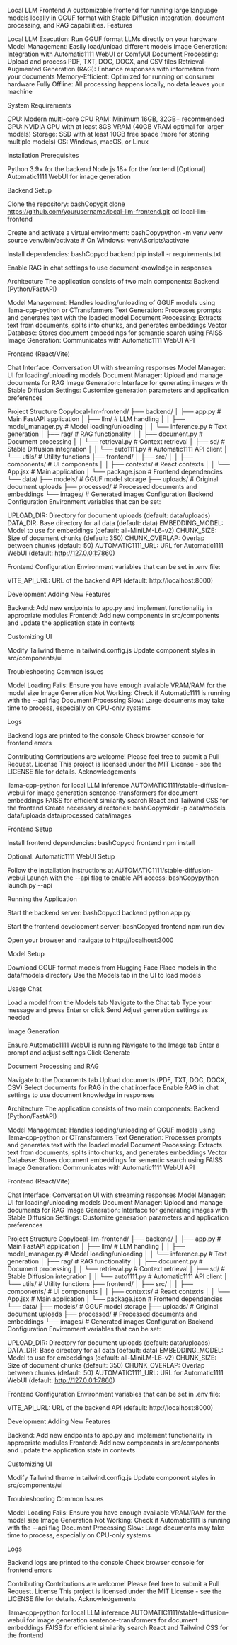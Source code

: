 Local LLM Frontend
A customizable frontend for running large language models locally in GGUF format with Stable Diffusion integration, document processing, and RAG capabilities.
Features

Local LLM Execution: Run GGUF format LLMs directly on your hardware
Model Management: Easily load/unload different models
Image Generation: Integration with Automatic1111 WebUI or ComfyUI
Document Processing: Upload and process PDF, TXT, DOC, DOCX, and CSV files
Retrieval-Augmented Generation (RAG): Enhance responses with information from your documents
Memory-Efficient: Optimized for running on consumer hardware
Fully Offline: All processing happens locally, no data leaves your machine

System Requirements

CPU: Modern multi-core CPU
RAM: Minimum 16GB, 32GB+ recommended
GPU: NVIDIA GPU with at least 8GB VRAM (40GB VRAM optimal for larger models)
Storage: SSD with at least 10GB free space (more for storing multiple models)
OS: Windows, macOS, or Linux

Installation
Prerequisites

Python 3.9+ for the backend
Node.js 18+ for the frontend
[Optional] Automatic1111 WebUI for image generation

Backend Setup

Clone the repository:
bashCopygit clone https://github.com/yourusername/local-llm-frontend.git
cd local-llm-frontend

Create and activate a virtual environment:
bashCopypython -m venv venv
source venv/bin/activate  # On Windows: venv\Scripts\activate

Install dependencies:
bashCopycd backend
pip install -r requirements.txt

Enable RAG in chat settings to use document knowledge in responses

Architecture
The application consists of two main components:
Backend (Python/FastAPI)

Model Management: Handles loading/unloading of GGUF models using llama-cpp-python or CTransformers
Text Generation: Processes prompts and generates text with the loaded model
Document Processing: Extracts text from documents, splits into chunks, and generates embeddings
Vector Database: Stores document embeddings for semantic search using FAISS
Image Generation: Communicates with Automatic1111 WebUI API

Frontend (React/Vite)

Chat Interface: Conversation UI with streaming responses
Model Manager: UI for loading/unloading models
Document Manager: Upload and manage documents for RAG
Image Generation: Interface for generating images with Stable Diffusion
Settings: Customize generation parameters and application preferences

Project Structure
Copylocal-llm-frontend/
├── backend/
│   ├── app.py                  # Main FastAPI application
│   ├── llm/                    # LLM handling
│   │   ├── model_manager.py    # Model loading/unloading
│   │   └── inference.py        # Text generation
│   ├── rag/                    # RAG functionality
│   │   ├── document.py         # Document processing
│   │   └── retrieval.py        # Context retrieval
│   ├── sd/                     # Stable Diffusion integration
│   │   └── auto1111.py         # Automatic1111 API client
│   └── utils/                  # Utility functions
├── frontend/
│   ├── src/
│   │   ├── components/         # UI components
│   │   ├── contexts/           # React contexts
│   │   └── App.jsx             # Main application
│   └── package.json            # Frontend dependencies
└── data/
    ├── models/                 # GGUF model storage
    ├── uploads/                # Original document uploads
    ├── processed/              # Processed documents and embeddings
    └── images/                 # Generated images
Configuration
Backend Configuration
Environment variables that can be set:

UPLOAD_DIR: Directory for document uploads (default: data/uploads)
DATA_DIR: Base directory for all data (default: data)
EMBEDDING_MODEL: Model to use for embeddings (default: all-MiniLM-L6-v2)
CHUNK_SIZE: Size of document chunks (default: 350)
CHUNK_OVERLAP: Overlap between chunks (default: 50)
AUTOMATIC1111_URL: URL for Automatic1111 WebUI (default: http://127.0.0.1:7860)

Frontend Configuration
Environment variables that can be set in .env file:

VITE_API_URL: URL of the backend API (default: http://localhost:8000)

Development
Adding New Features

Backend: Add new endpoints to app.py and implement functionality in appropriate modules
Frontend: Add new components in src/components and update the application state in contexts

Customizing UI

Modify Tailwind theme in tailwind.config.js
Update component styles in src/components/ui

Troubleshooting
Common Issues

Model Loading Fails: Ensure you have enough available VRAM/RAM for the model size
Image Generation Not Working: Check if Automatic1111 is running with the --api flag
Document Processing Slow: Large documents may take time to process, especially on CPU-only systems

Logs

Backend logs are printed to the console
Check browser console for frontend errors

Contributing
Contributions are welcome! Please feel free to submit a Pull Request.
License
This project is licensed under the MIT License - see the LICENSE file for details.
Acknowledgements

llama-cpp-python for local LLM inference
AUTOMATIC1111/stable-diffusion-webui for image generation
sentence-transformers for document embeddings
FAISS for efficient similarity search
React and Tailwind CSS for the frontend Create necessary directories:
bashCopymkdir -p data/models data/uploads data/processed data/images


Frontend Setup

Install frontend dependencies:
bashCopycd frontend
npm install


Optional: Automatic1111 WebUI Setup

Follow the installation instructions at AUTOMATIC1111/stable-diffusion-webui
Launch with the --api flag to enable API access:
bashCopypython launch.py --api


Running the Application

Start the backend server:
bashCopycd backend
python app.py

Start the frontend development server:
bashCopycd frontend
npm run dev

Open your browser and navigate to http://localhost:3000

Model Setup

Download GGUF format models from Hugging Face
Place models in the data/models directory
Use the Models tab in the UI to load models

Usage
Chat

Load a model from the Models tab
Navigate to the Chat tab
Type your message and press Enter or click Send
Adjust generation settings as needed

Image Generation

Ensure Automatic1111 WebUI is running
Navigate to the Image tab
Enter a prompt and adjust settings
Click Generate

Document Processing and RAG

Navigate to the Documents tab
Upload documents (PDF, TXT, DOC, DOCX, CSV)
Select documents for RAG in the chat interface
Enable RAG in chat settings to use document knowledge in responses

Architecture
The application consists of two main components:
Backend (Python/FastAPI)

Model Management: Handles loading/unloading of GGUF models using llama-cpp-python or CTransformers
Text Generation: Processes prompts and generates text with the loaded model
Document Processing: Extracts text from documents, splits into chunks, and generates embeddings
Vector Database: Stores document embeddings for semantic search using FAISS
Image Generation: Communicates with Automatic1111 WebUI API

Frontend (React/Vite)

Chat Interface: Conversation UI with streaming responses
Model Manager: UI for loading/unloading models
Document Manager: Upload and manage documents for RAG
Image Generation: Interface for generating images with Stable Diffusion
Settings: Customize generation parameters and application preferences

Project Structure
Copylocal-llm-frontend/
├── backend/
│   ├── app.py                  # Main FastAPI application
│   ├── llm/                    # LLM handling
│   │   ├── model_manager.py    # Model loading/unloading
│   │   └── inference.py        # Text generation
│   ├── rag/                    # RAG functionality
│   │   ├── document.py         # Document processing
│   │   └── retrieval.py        # Context retrieval
│   ├── sd/                     # Stable Diffusion integration
│   │   └── auto1111.py         # Automatic1111 API client
│   └── utils/                  # Utility functions
├── frontend/
│   ├── src/
│   │   ├── components/         # UI components
│   │   ├── contexts/           # React contexts
│   │   └── App.jsx             # Main application
│   └── package.json            # Frontend dependencies
└── data/
    ├── models/                 # GGUF model storage
    ├── uploads/                # Original document uploads
    ├── processed/              # Processed documents and embeddings
    └── images/                 # Generated images
Configuration
Backend Configuration
Environment variables that can be set:

UPLOAD_DIR: Directory for document uploads (default: data/uploads)
DATA_DIR: Base directory for all data (default: data)
EMBEDDING_MODEL: Model to use for embeddings (default: all-MiniLM-L6-v2)
CHUNK_SIZE: Size of document chunks (default: 350)
CHUNK_OVERLAP: Overlap between chunks (default: 50)
AUTOMATIC1111_URL: URL for Automatic1111 WebUI (default: http://127.0.0.1:7860)

Frontend Configuration
Environment variables that can be set in .env file:

VITE_API_URL: URL of the backend API (default: http://localhost:8000)

Development
Adding New Features

Backend: Add new endpoints to app.py and implement functionality in appropriate modules
Frontend: Add new components in src/components and update the application state in contexts

Customizing UI

Modify Tailwind theme in tailwind.config.js
Update component styles in src/components/ui

Troubleshooting
Common Issues

Model Loading Fails: Ensure you have enough available VRAM/RAM for the model size
Image Generation Not Working: Check if Automatic1111 is running with the --api flag
Document Processing Slow: Large documents may take time to process, especially on CPU-only systems

Logs

Backend logs are printed to the console
Check browser console for frontend errors

Contributing
Contributions are welcome! Please feel free to submit a Pull Request.
License
This project is licensed under the MIT License - see the LICENSE file for details.
Acknowledgements

llama-cpp-python for local LLM inference
AUTOMATIC1111/stable-diffusion-webui for image generation
sentence-transformers for document embeddings
FAISS for efficient similarity search
React and Tailwind CSS for the frontend